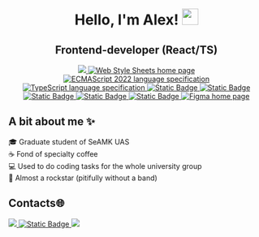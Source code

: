 
<h1 align="center">
    Hello, I'm Alex!
    <img src="https://media.tenor.com/0UPw9RZF_cAAAAAi/pop-cat.gif" height="32"/>
</h1>
<h2 align="center">Frontend-developer (React/TS)</h2>

<p align="center">
    <a href="https://html.spec.whatwg.org/multipage/" >
        <img src="https://img.shields.io/badge/HTML5-E34F26.svg?style=flat&logo=HTML5&logoColor=white&labelColor=red&color=gray" />
    </a>
    <a href="https://www.w3.org/Style/CSS/Overview.ru.html" >
        <img src="https://img.shields.io/badge/CSS3-informational?style=flat&logo=css3&logoColor=white&labelColor=1572B6&color=4E4E4E" alt="Web Style Sheets home page" />
    </a>
    <a href="https://www.ecma-international.org/publications-and-standards/standards/ecma-262/" >
        <img src="https://img.shields.io/badge/JavaScript-informational?style=flat&logo=JavaScript&logoColor=white&labelColor=F7DF1E&color=4E4E4E" alt="ECMAScript 2022 language specification" />
    </a>
    <a href="https://www.typescriptlang.org/" >
        <img src="https://img.shields.io/badge/TypeScript-informational?style=flat&logo=TypeScript&logoColor=white&labelColor=blue&color=4E4E4E" alt="TypeScript language specification" />
    </a>
     <a href="https://react.dev/">
        <img alt="Static Badge" src="https://img.shields.io/badge/React-blue?style=flat&logo=React&logoColor=light-blue&labelColor=blue&color=4E4E4E">
    </a>
    <a href="https://nodejs.org/en">
        <img alt="Static Badge" src="https://img.shields.io/badge/Node.js-blue?style=flat&logo=Node.js&logoColor=light-blue&labelColor=darkgreen&color=4e4e4e">
    </a>
    <a href="https://www.mongodb.com/">
        <img alt="Static Badge" src="https://img.shields.io/badge/MongoDB-blue?style=flat&logo=MongoDB&logoColor=light-blue&labelColor=darkgreen&color=4e4e4e">
    </a>
    <a href="https://webpack.js.org/">
        <img alt="Static Badge" src="https://img.shields.io/badge/Webpack-blue?style=flat&logo=Webpack&logoColor=light-blue&labelColor=blue&color=4e4e4e">
    </a>
    <a href="https://git-scm.com/">
        <img alt="Static Badge" src="https://img.shields.io/badge/Git-black?style=flat&logo=Git&logoColor=light-blue&labelColor=lightblack&color=4e4e4e">
    </a>
        <a href="https://www.figma.com" >
        <img src="https://img.shields.io/badge/Figma-informational?style=flat&logo=figma&logoColor=white&labelColor=F24E1E&color=4E4E4E" alt="Figma home page" />
    </a>
</p>

<h2>A bit about me ✨</h2>
🎓 Graduate student of SeAMK UAS<br/>
☕ Fond of specialty coffee<br/>
💻 Used to do coding tasks for the whole university group<br/>
🎸 Almost a rockstar (pitifully without a band)<br/>

<h2>Contacts🌐 </h2>
<p align="left">
    <a href="https://t.me/meticulousalex">
        <img src="https://img.shields.io/badge/Telegram-26A5E4.svg?style=for-the-badge&logo=Telegram&logoColor=white">
    </a>
    <a href="https://www.linkedin.com/in/meticulousalex/">
         <img alt="Static Badge" src="https://img.shields.io/badge/Linkedin-black.svg?style=for-the-badge&logo=Linkedin&logoColor=light-blue&labelColor=lightblack&color=blue">
    </a>
    <a href="mailto:aleksandr.smelov.web@gmail.com">
        <img src="https://img.shields.io/badge/Gmail-EA4335.svg?style=for-the-badge&logo=Gmail&logoColor=white">
    </a>
</p>
